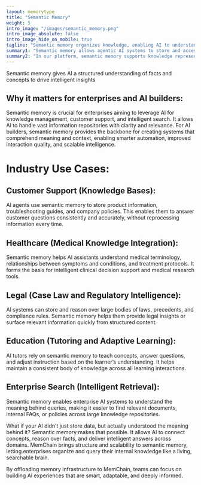 ```yaml
---
layout: memorytype
title: "Semantic Memory"
weight: 5
intro_image: "/images/semantic_memory.png"
intro_image_absolute: false
intro_image_hide_on_mobile: true
tagline: "Semantic memory organizes knowledge, enabling AI to understand and apply concepts effectively."
summary1: "Semantic memory allows agentic AI systems to store and access structured knowledge about facts, meanings, and relationships between concepts. This memory type helps AI build a deep understanding of language, domains, and the world, beyond just isolated data points. By organizing information into meaningful frameworks, semantic memory enables precise reasoning and contextual comprehension."
summary2: "In our platform, semantic memory supports knowledge representation, natural language understanding, and concept-driven inference. It empowers AI agents to interpret complex queries, make connections across information, and generate accurate, relevant responses. With semantic memory, AI systems can maintain a consistent and rich understanding of the information needed to solve problems and support decision-making."
---
```


<span class="lead">Semantic memory gives AI a structured understanding of facts and concepts to drive intelligent insights</span>

## Why it matters for enterprises and AI builders:
<p class="lead">Semantic memory is crucial for enterprises aiming to leverage AI for knowledge management, customer support, and intelligent search. It allows AI to handle vast information repositories with clarity and relevance. For AI builders, semantic memory provides the backbone for creating systems that comprehend meaning and context, enabling smarter automation, improved interaction quality, and scalable intelligence.</p>

# Industry Use Cases:

## Customer Support (Knowledge Bases):
<p class="lead">AI agents use semantic memory to store product information, troubleshooting guides, and company policies. This enables them to answer customer questions consistently and accurately, without reprocessing information every time.</p>

## Healthcare (Medical Knowledge Integration):
<p class="lead">Semantic memory helps AI assistants understand medical terminology, relationships between symptoms and conditions, and treatment protocols. It forms the basis for intelligent clinical decision support and medical research tools.</p>

## Legal (Case Law and Regulatory Intelligence):
<p class="lead">AI systems can store and reason over large bodies of laws, precedents, and compliance rules. Semantic memory helps them provide legal insights or surface relevant information quickly from structured content.</p>

## Education (Tutoring and Adaptive Learning):
<p class="lead">AI tutors rely on semantic memory to teach concepts, answer questions, and adjust instruction based on the learner’s understanding. It helps maintain a consistent body of knowledge across all learning interactions.</p>

## Enterprise Search (Intelligent Retrieval):
<p class="lead">Semantic memory enables enterprise AI systems to understand the meaning behind queries, making it easier to find relevant documents, internal FAQs, or policies across large knowledge repositories.</p>

<p class="lead">What if your AI didn’t just store data, but actually understood the meaning behind it?
Semantic memory makes that possible. It allows AI to connect concepts, reason over facts, and deliver intelligent answers across domains. MemChain brings structure and scalability to semantic memory, letting enterprises organize and query their internal knowledge like a living, searchable brain.</p>

<p class="lead">By offloading memory infrastructure to MemChain, teams can focus on building AI experiences that are smart, adaptable, and deeply informed.</p>